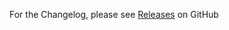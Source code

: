 For the Changelog, please see [Releases](https://github.com/cryrc/baseimage-docker/releases) on GitHub
